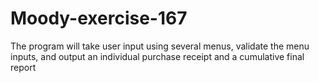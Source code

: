 # Moody-exercise-167
The program will take user input using several menus, validate the menu inputs, and output an individual purchase receipt and a cumulative final report
